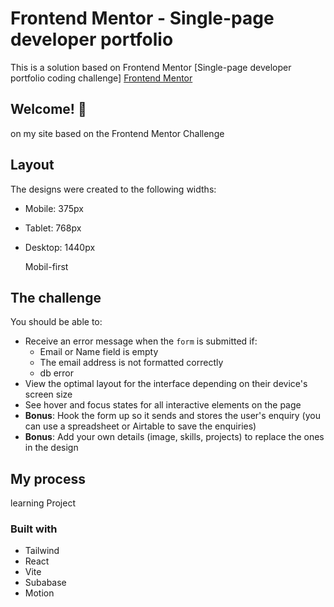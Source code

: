 # Frontend Mentor - Single-page developer portfolio

This is a solution based on Frontend Mentor [Single-page developer portfolio coding challenge] [Frontend Mentor](https://www.frontendmentor.io)

## Welcome! 👋

on my site based on the Frontend Mentor Challenge

## Layout

The designs were created to the following widths:

- Mobile: 375px
- Tablet: 768px
- Desktop: 1440px

  Mobil-first

## The challenge

You should be able to:

- Receive an error message when the `form` is submitted if:
  - Email or Name field is empty
  - The email address is not formatted correctly
  - db error
- View the optimal layout for the interface depending on their device's screen size
- See hover and focus states for all interactive elements on the page
- **Bonus**: Hook the form up so it sends and stores the user's enquiry (you can use a spreadsheet or Airtable to save the enquiries)
- **Bonus**: Add your own details (image, skills, projects) to replace the ones in the design

## My process

learning Project

### Built with

- Tailwind
- React
- Vite
- Subabase
- Motion
